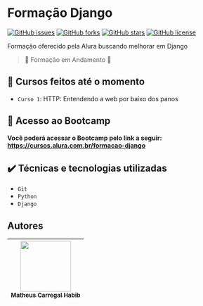 # Formação Django

[![GitHub issues](https://img.shields.io/github/issues/Math247/Bootcamp-Desenvolvedor-Web)](https://github.com/Math247/Bootcamp-Desenvolvedor-Web/issues)
[![GitHub forks](https://img.shields.io/github/forks/Math247/Bootcamp-Desenvolvedor-Web)](https://github.com/Math247/Bootcamp-Desenvolvedor-Web/network)
[![GitHub stars](https://img.shields.io/github/stars/Math247/Bootcamp-Desenvolvedor-Web)](https://github.com/Math247/Bootcamp-Desenvolvedor-Web/stargazers)
[![GitHub license](https://img.shields.io/github/license/Math247/Bootcamp-Desenvolvedor-Web)](https://github.com/Math247/Bootcamp-Desenvolvedor-Web)

Formação oferecido pela Alura buscando melhorar em Django

> :construction: Formação em Andamento :construction:
## :hammer: Cursos feitos até o momento

- `Curso 1`: HTTP: Entendendo a web por baixo dos panos

## 📁 Acesso ao Bootcamp

**Você poderá acessar o Bootcamp pelo link a seguir: https://cursos.alura.com.br/formacao-django**

## ✔️ Técnicas e tecnologias utilizadas

- ``Git``
- ``Python``
- ``Django``

## Autores

| [<img src="https://avatars.githubusercontent.com/u/50381305?v=4" width=115><br><sub>Matheus Carregal Habib</sub>](https://github.com/Math247) |
| :---: |
